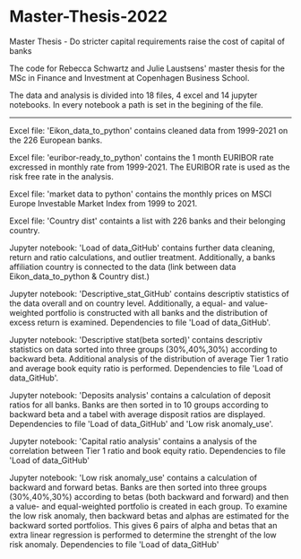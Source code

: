 # Master-Thesis-2022
Master Thesis - Do stricter capital requirements raise the cost of capital of banks

The code for Rebecca Schwartz and Julie Laustsens' master thesis for the MSc in Finance and Investment at Copenhagen Business School.

The data and analysis is divided into 18 files, 4 excel and 14 jupyter notebooks. In every notebook a path is set in the begining of the file.

__________________________________
Excel file: 'Eikon_data_to_python' contains cleaned data from 1999-2021 on the 226 European banks. 

Excel file: 'euribor-ready_to_python' contains the 1 month EURIBOR rate excressed in monthly rate from 1999-2021. The EURIBOR rate is used as the risk free rate in the analysis.

Excel file: 'market data to python' contains the monthly prices on MSCI Europe Investable Market Index from 1999 to 2021. 

Excel file: 'Country dist' containts a list with 226 banks and their belonging country. 

Jupyter notebook: 'Load of data_GitHub' contains further data cleaning, return and ratio calculations, and outlier treatment. Additionally, a banks affiliation country is connected to the data (link between data Eikon_data_to_python & Country dist.) 

Jupyter notebook: 'Descriptive_stat_GitHub' contains descriptiv statistics of the data overall and on country level. Additionally, a equal- and value-weighted portfolio is constructed with all banks and the distribution of excess return is examined. Dependencies to file 'Load of data_GitHub'.

Jupyter notebook: 'Descriptive stat(beta sorted)' contains descriptiv statistics on data sorted into three groups (30%,40%,30%) according to backward beta. Additional analysis of the distribution of average Tier 1 ratio and average book equity ratio is performed. Dependencies to file 'Load of data_GitHub'.

Jupyter notebook: 'Deposits analysis' contains a calculation of deposit ratios for all banks. Banks are then sorted in to 10 groups according to backward beta and a tabel with average disposit ratios are displayed. Dependencies to file 'Load of data_GitHub' and 'Low risk anomaly_use'.

Jupyter notebook: 'Capital ratio analysis' contains a analysis of the correlation between Tier 1 ratio and book equity ratio. Dependencies to file 'Load of data_GitHub'

Jupyter notebook: 'Low risk anomaly_use' contains a calculation of backward and forward betas. Banks are then sorted into three groups (30%,40%,30%) according to betas (both backward and forward) and then a value- and equal-weighted portfolio is created in each group. To examine the low risk anomaly, then backward betas and alphas are estimated for the backward sorted portfolios. This gives 6 pairs of alpha and betas that an extra linear regression is performed to determine the strenght of the low risk anomaly. Dependencies to file 'Load of data_GitHub'

